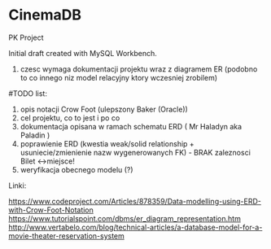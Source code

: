 # CinemaDB
PK Project


Initial draft created with MySQL Workbench.

1. czesc wymaga dokumentacji projektu wraz z diagramem ER (podobno to co innego niz model relacyjny ktory wczesniej zrobilem)

#TODO list:

1. opis notacji Crow Foot (ulepszony Baker (Oracle))
2. cel projektu, co to jest i po co
3. dokumentacja opisana w ramach schematu ERD ( Mr Haladyn aka Paladin )
4. poprawienie ERD (kwestia weak/solid relationship + usuniecie/zmienienie nazw wygenerowanych FK) - BRAK zaleznosci Bilet <->miejsce!
5. weryfikacja obecnego modelu (?)



Linki:

https://www.codeproject.com/Articles/878359/Data-modelling-using-ERD-with-Crow-Foot-Notation
https://www.tutorialspoint.com/dbms/er_diagram_representation.htm
http://www.vertabelo.com/blog/technical-articles/a-database-model-for-a-movie-theater-reservation-system
